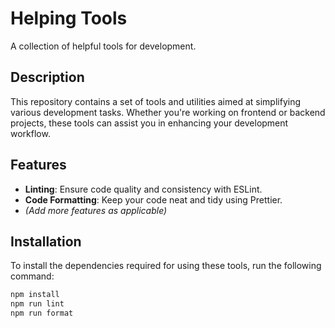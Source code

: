 # Helping Tools

A collection of helpful tools for development.

## Description

This repository contains a set of tools and utilities aimed at simplifying various development tasks. Whether you're working on frontend or backend projects, these tools can assist you in enhancing your development workflow.

## Features

- **Linting**: Ensure code quality and consistency with ESLint.
- **Code Formatting**: Keep your code neat and tidy using Prettier.
- *(Add more features as applicable)*

## Installation

To install the dependencies required for using these tools, run the following command:

```bash
npm install
npm run lint
npm run format